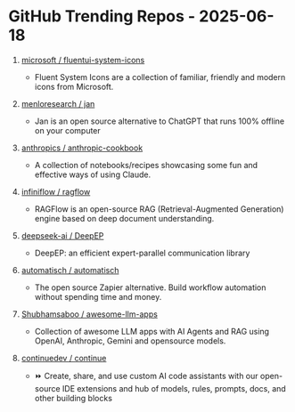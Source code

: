 # GitHub Trending Repos - 2025-06-18

1. [microsoft /    fluentui-system-icons](https://github.com/microsoft/fluentui-system-icons)
   - Fluent System Icons are a collection of familiar, friendly and modern icons from Microsoft.

2. [menloresearch /    jan](https://github.com/menloresearch/jan)
   - Jan is an open source alternative to ChatGPT that runs 100% offline on your computer

3. [anthropics /    anthropic-cookbook](https://github.com/anthropics/anthropic-cookbook)
   - A collection of notebooks/recipes showcasing some fun and effective ways of using Claude.

4. [infiniflow /    ragflow](https://github.com/infiniflow/ragflow)
   - RAGFlow is an open-source RAG (Retrieval-Augmented Generation) engine based on deep document understanding.

5. [deepseek-ai /    DeepEP](https://github.com/deepseek-ai/DeepEP)
   - DeepEP: an efficient expert-parallel communication library

6. [automatisch /    automatisch](https://github.com/automatisch/automatisch)
   - The open source Zapier alternative. Build workflow automation without spending time and money.

7. [Shubhamsaboo /    awesome-llm-apps](https://github.com/Shubhamsaboo/awesome-llm-apps)
   - Collection of awesome LLM apps with AI Agents and RAG using OpenAI, Anthropic, Gemini and opensource models.

8. [continuedev /    continue](https://github.com/continuedev/continue)
   - ⏩ Create, share, and use custom AI code assistants with our open-source IDE extensions and hub of models, rules, prompts, docs, and other building blocks

